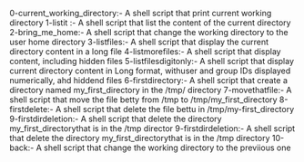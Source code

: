 0-current_working_directory:- A shell script that print current working directory
1-listit :- A shell script that list the content of the current directory
2-bring_me_home:- A shell script that change the working directory to the user home directory
3-listfiles:- A shell script that display the current directory content in a long file
4-listmorefiles:- A shell script that display content, including hidden files
5-listfilesdigitonly:- A shell script that display current directory content in Long format, withuser and group IDs displayed numerically, ahd hiddend files
6-firstdirectory:- A shell script that create a directory named my_first_directory in the /tmp/ directory
7-movethatfile:- A shell script that move the file betty from /tmp to /tmp/my_first_directory
8-firstdelete:- A shell script that delete the file bettu in /tmp/my-first_directory
9-firstdirdeletion:- A shell script that delete the directory my_first_directorythat is in the /tmp director
9-firstdirdeletion:- A shell script that delete the directory my_first_directorythat is in the /tmp directory
10-back:- A shell script that change the working directory to the previious one 
